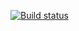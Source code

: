 [![Build status](https://ci.appveyor.com/api/projects/status/twu2k7qd23hwnqil?svg=true)](https://ci.appveyor.com/project/Ilya/browser-js-advanced-1)
